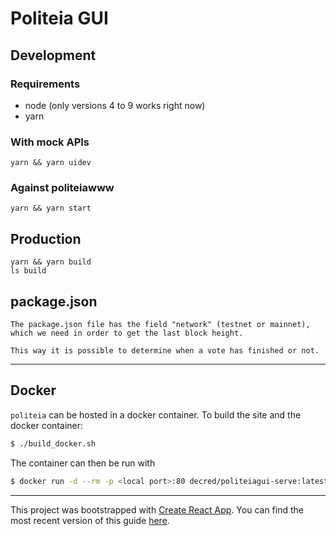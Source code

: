 # Politeia GUI

## Development

### Requirements
- node (only versions 4 to 9 works right now)
- yarn

### With mock APIs


    yarn && yarn uidev

### Against politeiawww

    yarn && yarn start

## Production

    yarn && yarn build
    ls build

## package.json

    The package.json file has the field "network" (testnet or mainnet),
    which we need in order to get the last block height.

    This way it is possible to determine when a vote has finished or not.
---
## Docker

`politeia` can be hosted in a docker container. To build the site and the docker container:

```bash
$ ./build_docker.sh
```

The container can then be run with

```bash
$ docker run -d --rm -p <local port>:80 decred/politeiagui-serve:latest
```

---

This project was bootstrapped with [Create React App](https://github.com/facebookincubator/create-react-app).
You can find the most recent version of this guide [here](https://github.com/facebookincubator/create-react-app/blob/master/packages/react-scripts/template/README.md).
